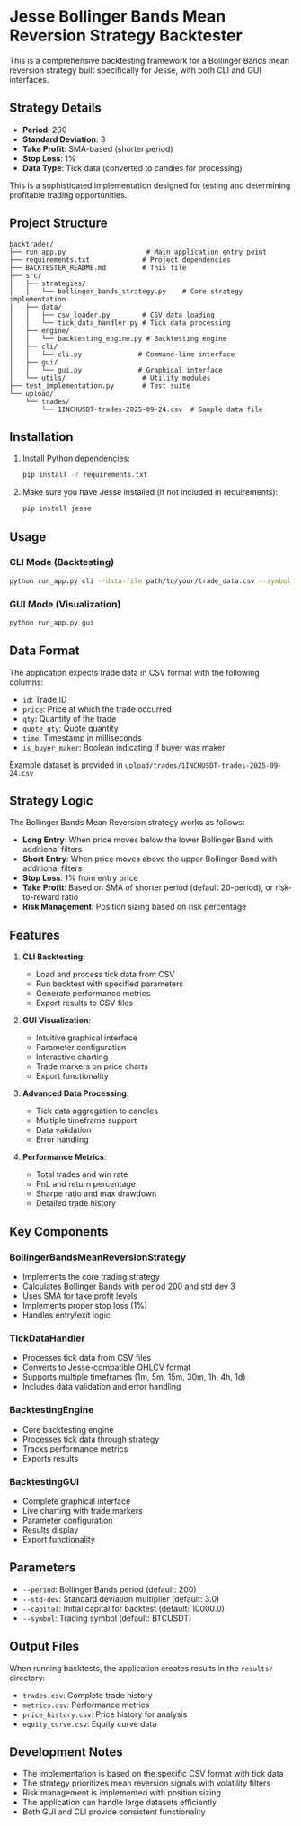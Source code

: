 # Jesse Bollinger Bands Mean Reversion Strategy Backtester

This is a comprehensive backtesting framework for a Bollinger Bands mean reversion strategy built specifically for Jesse, with both CLI and GUI interfaces.

## Strategy Details

- **Period**: 200
- **Standard Deviation**: 3
- **Take Profit**: SMA-based (shorter period)
- **Stop Loss**: 1%
- **Data Type**: Tick data (converted to candles for processing)

This is a sophisticated implementation designed for testing and determining profitable trading opportunities.

## Project Structure

```
backtrader/
├── run_app.py                    # Main application entry point
├── requirements.txt             # Project dependencies
├── BACKTESTER_README.md         # This file
├── src/
│   ├── strategies/
│   │   └── bollinger_bands_strategy.py    # Core strategy implementation
│   ├── data/
│   │   ├── csv_loader.py        # CSV data loading
│   │   └── tick_data_handler.py # Tick data processing
│   ├── engine/
│   │   └── backtesting_engine.py # Backtesting engine
│   ├── cli/
│   │   └── cli.py              # Command-line interface
│   ├── gui/
│   │   └── gui.py              # Graphical interface
│   └── utils/                   # Utility modules
├── test_implementation.py       # Test suite
└── upload/
    └── trades/
        └── 1INCHUSDT-trades-2025-09-24.csv  # Sample data file
```

## Installation

1. Install Python dependencies:
   ```bash
   pip install -r requirements.txt
   ```

2. Make sure you have Jesse installed (if not included in requirements):
   ```bash
   pip install jesse
   ```

## Usage

### CLI Mode (Backtesting)
```bash
python run_app.py cli --data-file path/to/your/trade_data.csv --symbol 1INCHUSDT --period 200 --std-dev 3.0 --capital 10000.0
```

### GUI Mode (Visualization)
```bash
python run_app.py gui
```

## Data Format

The application expects trade data in CSV format with the following columns:
- `id`: Trade ID
- `price`: Price at which the trade occurred
- `qty`: Quantity of the trade
- `quote_qty`: Quote quantity
- `time`: Timestamp in milliseconds
- `is_buyer_maker`: Boolean indicating if buyer was maker

Example dataset is provided in `upload/trades/1INCHUSDT-trades-2025-09-24.csv`

## Strategy Logic

The Bollinger Bands Mean Reversion strategy works as follows:

- **Long Entry**: When price moves below the lower Bollinger Band with additional filters
- **Short Entry**: When price moves above the upper Bollinger Band with additional filters
- **Stop Loss**: 1% from entry price
- **Take Profit**: Based on SMA of shorter period (default 20-period), or risk-to-reward ratio
- **Risk Management**: Position sizing based on risk percentage

## Features

1. **CLI Backtesting**:
   - Load and process tick data from CSV
   - Run backtest with specified parameters
   - Generate performance metrics
   - Export results to CSV files

2. **GUI Visualization**:
   - Intuitive graphical interface
   - Parameter configuration
   - Interactive charting
   - Trade markers on price charts
   - Export functionality

3. **Advanced Data Processing**:
   - Tick data aggregation to candles
   - Multiple timeframe support
   - Data validation
   - Error handling

4. **Performance Metrics**:
   - Total trades and win rate
   - PnL and return percentage
   - Sharpe ratio and max drawdown
   - Detailed trade history

## Key Components

### BollingerBandsMeanReversionStrategy
- Implements the core trading strategy
- Calculates Bollinger Bands with period 200 and std dev 3
- Uses SMA for take profit levels
- Implements proper stop loss (1%)
- Handles entry/exit logic

### TickDataHandler
- Processes tick data from CSV files
- Converts to Jesse-compatible OHLCV format
- Supports multiple timeframes (1m, 5m, 15m, 30m, 1h, 4h, 1d)
- Includes data validation and error handling

### BacktestingEngine
- Core backtesting engine
- Processes tick data through strategy
- Tracks performance metrics
- Exports results

### BacktestingGUI
- Complete graphical interface
- Live charting with trade markers
- Parameter configuration
- Results display
- Export functionality

## Parameters

- `--period`: Bollinger Bands period (default: 200)
- `--std-dev`: Standard deviation multiplier (default: 3.0)
- `--capital`: Initial capital for backtest (default: 10000.0)
- `--symbol`: Trading symbol (default: BTCUSDT)

## Output Files

When running backtests, the application creates results in the `results/` directory:
- `trades.csv`: Complete trade history
- `metrics.csv`: Performance metrics
- `price_history.csv`: Price history for analysis
- `equity_curve.csv`: Equity curve data

## Development Notes

- The implementation is based on the specific CSV format with tick data
- The strategy prioritizes mean reversion signals with volatility filters
- Risk management is implemented with position sizing
- The application can handle large datasets efficiently
- Both GUI and CLI provide consistent functionality